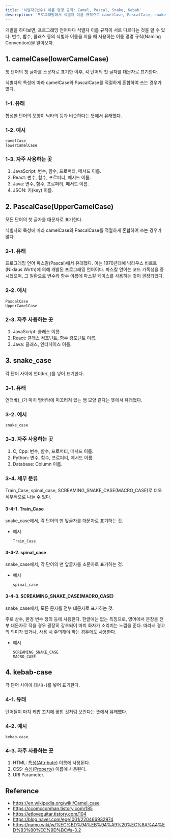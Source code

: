 ```yaml
---
title: '식별자(변수) 이름 명명 규칙: Camel, Pascal, Snake, Kebab'
description: '프로그래밍에서 식별자 이름 규칙으로 camelCase, PascalCase, snake_case, kebab-case등이 있으며, 각각 코드 가독성과 일관성을 위해 사용된다.'
---
```


개발을 하다보면, 프로그래밍 언어마다 식별자 이름 규칙이 서로 다르다는 것을 알 수 있다. 변수, 함수, 클래스 등의 식별자 이름을 지을 때 사용하는 이름 명명 규칙(Naming Convention)을 알아보자.

## 1. camelCase(lowerCamelCase)

첫 단어의 첫 글자를 소문자로 표기한 이후, 각 단어의 첫 글자를 대문자로 표기한다.

식별자의 특성에 따라 camelCase와 PascalCase를 적절하게 혼합하여 쓰는 경우가 많다.

### 1-1. 유래

합성한 단어의 모양이 낙타의 등과 비슷하다는 뜻에서 유래했다.

### 1-2. 예시

```text
camelCase
lowerCamelCase
```

### 1-3. 자주 사용하는 곳

1. JavaScript: 변수, 함수, 프로퍼티, 메서드 이름.
1. React: 변수, 함수, 프로퍼티, 메서드 이름.
1. Java: 변수, 함수, 프로퍼티, 메서드 이름.
1. JSON: 키(key) 이름.

## 2. PascalCase(UpperCamelCase)

모든 단어의 첫 글자를 대문자로 표기한다.

식별자의 특성에 따라 camelCase와 PascalCase를 적절하게 혼합하여 쓰는 경우가 많다.

### 2-1. 유래

프로그래밍 언어 파스칼(Pascal)에서 유래했다. 이는 1970년대에 닉라우스 비르트(Niklaus Wirth)에 의해 개발된 프로그래밍 언어이다. 파스칼 언어는 코드 가독성을 중시했으며, 그 일환으로 변수와 함수 이름에 파스칼 케이스를 사용하는 것이 권장되었다.

### 2-2. 예시

```text
PascalCase
UpperCamelCase
```

### 2-3. 자주 사용하는 곳

1. JavaScript: 클래스 이름.
1. React: 클래스 컴포넌트, 함수 컴포넌트 이름.
1. Java: 클래스, 인터페이스 이름.

## 3. snake_case

각 단어 사이에 언더바(`_`)를 넣어 표기한다.

### 3-1. 유래

언더바(`_`)가 마치 땅바닥에 미끄러져 있는 뱀 모양 같다는 뜻에서 유래했다.

### 3-2. 예시

```text
snake_case
```

### 3-3. 자주 사용하는 곳

1. C, Cpp: 변수, 함수, 프로퍼티, 메서드 이름.
1. Python: 변수, 함수, 프로퍼티, 메서드 이름.
1. Database: Column 이름.

### 3-4. 세부 분류

Train_Case, spinal_case, SCREAMING_SNAKE_CASE(MACRO_CASE)로 더욱 세부적으로 나눌 수 있다.

#### 3-4-1. Train_Case

snake_case에서, 각 단어의 맨 앞글자를 대문자로 표기하는 것.

- 예시

  ```text
  Train_Case
  ```

#### 3-4-2. spinal_case

snake_case에서, 각 단어의 맨 앞글자를 소문자로 표기하는 것.

- 예시

  ```text
  spinal_case
  ```

#### 3-4-3. SCREAMING_SNAKE_CASE(MACRO_CASE)

snake_case에서, 모든 문자를 전부 대문자로 표기하는 것.

주로 상수, 환경 변수 정의 등에 사용한다. 한글에는 없는 특징으로, 영어에서 문장을 전부 대문자로 적을 경우 굉장히 강조되어 마치 화자가 소리치는 느낌을 준다. 따라서 경고의 의미가 있거나, 사용 시 주의해야 하는 경우에도 사용한다.

- 예시

  ```text
  SCREAMING_SNAKE_CASE
  MACRO_CASE
  ```

## 4. kebab-case

각 단어 사이에 대시(`-`)를 넣어 표기한다.

### 4-1. 유래

단어들이 마치 케밥 꼬치에 꽂힌 것처럼 보인다는 뜻에서 유래했다.

### 4-2. 예시

```text
kebab-case
```

### 4-3. 자주 사용하는 곳

1. HTML: [특성(Attribute)](https://developer.mozilla.org/ko/docs/Web/HTML/Attributes) 이름에 사용된다.
1. CSS: [속성(Property)](https://developer.mozilla.org/ko/docs/Web/CSS/Reference) 이름에 사용된다.
1. URI Parameter.

## Reference

- <https://en.wikipedia.org/wiki/Camel_case>
- <https://ccomccomhan.tistory.com/185>
- <https://etloveguitar.tistory.com/104>
- <https://blog.naver.com/ege1001/220466932974>
- <https://namu.wiki/w/%EC%BD%94%EB%94%A9%20%EC%8A%A4%ED%83%80%EC%9D%BC#s-3.2>
